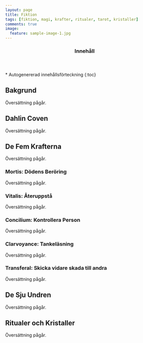 ```yaml
---
layout: page
title: Fiktion
tags: [fiktion, magi, krafter, ritualer, tarot, kristaller]
comments: true
image:
  feature: sample-image-1.jpg
---
```


<section id="table-of-contents" class="toc">
  <header>
    <h3>Innehåll</h3>
  </header>
<div id="drawer" markdown="1">
*  Autogenererad innehållsförteckning
{:toc}
</div>
</section><!-- /#table-of-contents -->

## Bakgrund

Översättning pågår.

## Dahlin Coven

Översättning pågår.

## De Fem Krafterna

Översättning pågår.

### Mortis: Dödens Beröring

Översättning pågår.

### Vitalis: Återuppstå

Översättning pågår.

### Concilium: Kontrollera Person

Översättning pågår.

### Clarvoyance: Tankeläsning

Översättning pågår.

### Transferal: Skicka vidare skada till andra

Översättning pågår.

## De Sju Undren

Översättning pågår.

## Ritualer och Kristaller

Översättning pågår.
